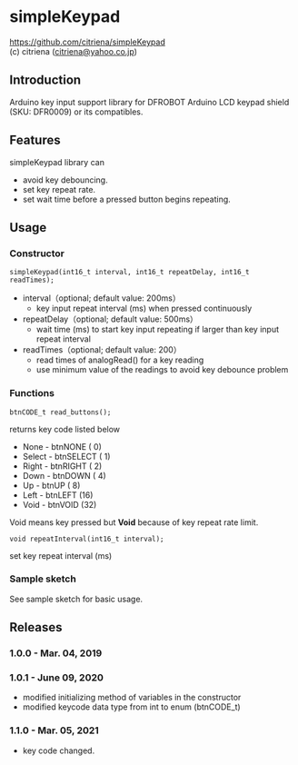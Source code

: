 # simpleKeypad

https://github.com/citriena/simpleKeypad  
(c) citriena (citriena@yahoo.co.jp)


## Introduction
Arduino key input support library for DFROBOT Arduino LCD keypad shield (SKU: DFR0009) or its compatibles.

## Features
simpleKeypad library can
 * avoid key debouncing.
 * set key repeat rate.
 * set wait time before a pressed button begins repeating.

## Usage
### Constructor
````
simpleKeypad(int16_t interval, int16_t repeatDelay, int16_t readTimes);
````
* interval（optional; default value: 200ms）
  * key input repeat interval (ms) when pressed continuously
* repeatDelay（optional; default value: 500ms）
  * wait time (ms) to start key input repeating if larger than key input repeat interval
* readTimes（optional; default value: 200）
  * read times of analogRead() for a key reading
  * use minimum value of the readings to avoid key debounce problem

### Functions
````
btnCODE_t read_buttons();
````
returns key code listed below
 * None   - btnNONE   ( 0)
 * Select - btnSELECT ( 1)
 * Right  - btnRIGHT  ( 2)
 * Down   - btnDOWN   ( 4)
 * Up     - btnUP     ( 8)
 * Left   - btnLEFT   (16)
 * Void   - btnVOID   (32)

Void means key pressed but **Void** because of key repeat rate limit.

````
void repeatInterval(int16_t interval);
````
set key repeat interval (ms)

### Sample sketch
See sample sketch for basic usage.

## Releases

### 1.0.0 - Mar. 04, 2019

### 1.0.1 - June 09, 2020
* modified initializing method of variables in the constructor
* modified keycode data type from int to enum (btnCODE_t)

### 1.1.0 - Mar. 05, 2021
* key code changed.
